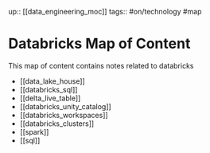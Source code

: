 up:: [[data_engineering_moc]]
tags:: #on/technology #map

# Databricks Map of Content

This map of content contains notes related to databricks

- [[data_lake_house]]
- [[databricks_sql]]
- [[delta_live_table]]
- [[databricks_unity_catalog]]
- [[databricks_workspaces]]
- [[databricks_clusters]]
- [[spark]]
- [[sql]]
